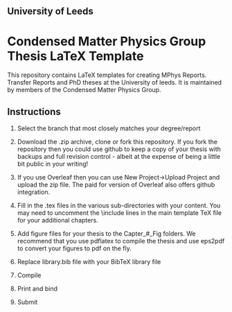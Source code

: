 University of Leeds
-------------------

Condensed Matter Physics Group Thesis LaTeX Template
====================================================

This repository contains LaTeX templates for creating MPhys Reports. Transfer Reports and PhD theses at the University of leeds. It is maintained by members of the Condensed Matter Physics Group.

Instructions
------------

1. Select the branch that most closely matches your degree/report

2. Download the .zip archive, clone or fork this repository. If you fork the repository then you could use github to keep a copy of your thesis
   with backups and full revision control - albeit at the expense of being a little bit public in your writing!
   
3. If you use Overleaf then you can use New Project->Upload Project and upload the zip file. The paid for version of Overleaf also offers github integration.

4. Fill in the .tex files in the various sub-directories with your content. You may need to uncomment the \include lines in the main template TeX file for your additional chapters.

4. Add figure files for your thesis to the Capter_#_Fig folders. We recommend that you use pdflatex to compile the thesis and use eps2pdf to convert
   your figures to pdf on the fly.

5. Replace library.bib file with your BibTeX library file

6. Compile

7. Print and bind

8. Submit